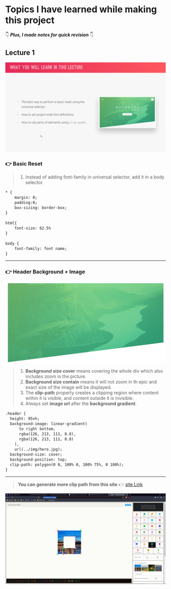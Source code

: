 # Topics I have learned while making this project

👇 **_Plus, I made notes for quick revision_** 👇

## Lecture 1

![First lecture](md-images/lecture%201.png)

### 👉 Basic Reset

> 1. Instead of adding font-family in universal selector, add it in a body selector.

```
* {
    margin: 0;
    padding:0;
    box-sizing: border-box;
}

html{
    font-size: 62.5%
}

body {
    font-family: font name;
}
```

---

### 👉 Header Background + Image

![example](md-images/2.png)

> 1. **Background size cover** means covering the whole div which also includes zoom in the picture.
> 2. **Background size contain** means it will not zoom in th epic and exact size of the image will be displayed.
> 3. The **clip-path** property creates a clipping region where content within it is visible, and content outside it is invisible.
> 4. Always set **image url** after the **background gradient**.

```
.header {
  height: 95vh;
  background-image: linear-gradient(
      to right bottom,
      rgba(126, 213, 111, 0.8),
      rgba(126, 213, 111, 0.8)
    ),
    url(../img/hero.jpg);
  background-size: cover;
  background-position: top;
  clip-path: polygon(0 0, 100% 0, 100% 75%, 0 100%);
}
```

---

> **You can generate more clip path from this site** 👉 [site Link](https://bennettfeely.com/clippy/)

![example](md-images/3.png)
